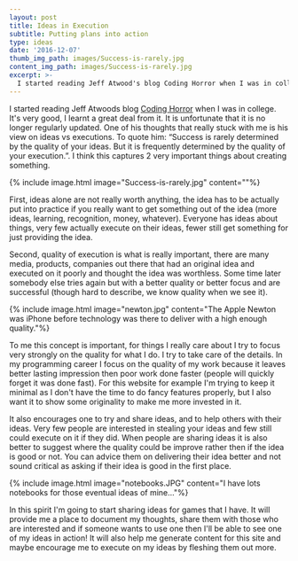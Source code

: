 ```yaml
---
layout: post
title: Ideas in Execution
subtitle: Putting plans into action
type: ideas
date: '2016-12-07'
thumb_img_path: images/Success-is-rarely.jpg
content_img_path: images/Success-is-rarely.jpg
excerpt: >-
  I started reading Jeff Atwood's blog Coding Horror when I was in college. It's very good, I learnt a great deal from it. It is unfortunate that it is no longer regularly updated. One of his thoughts that really stuck with me is his view on ideas vs executions.
---
```


I started reading Jeff Atwoods blog [Coding Horror](www.codinghorror.com) when I was in
college. It's very good, I learnt a great deal from it. It is unfortunate
that it is no longer regularly updated. One of his thoughts that really
stuck with me is his view on ideas vs executions. To quote him: “Success is
rarely determined by the quality of your ideas. But it is frequently
determined by the quality of your execution.”. I think this captures 2 very
important things about creating something.

{% include image.html image="Success-is-rarely.jpg" content=""%}

First, ideas alone are not really worth anything, the idea has to be
actually put into practice if you really want to get something out of the
idea (more ideas, learning, recognition, money, whatever). Everyone has
ideas about things, very few actually execute on their ideas, fewer still
get something for just providing the idea.

Second, quality of execution is what is really important, there are many
media, products, companies out there that had an original idea and executed
on it poorly and thought the idea was worthless. Some time later somebody
else tries again but with a better quality or better focus and are
successful (though hard to describe, we know quality when we see it).

{% include image.html image="newton.jpg" content="The Apple Newton was iPhone before technology was there to deliver with a high enough quality."%}

To me this concept is important, for things I really care about I try to
focus very strongly on the quality for what I do. I try to take care of the
details. In my programming career I focus on the quality of my work because
it leaves better lasting impression then poor work done faster (people will
quickly forget it was done fast). For this website for example I'm trying
to keep it minimal as I don't have the time to do fancy features properly,
but I also want it to show some originality to make me more invested in it.

It also encourages one to try and share ideas, and to help others with
their ideas. Very few people are interested in stealing your ideas and few
still could execute on it if they did. When people are sharing ideas it is
also better to suggest where the quality could be improve rather then if
the idea is good or not. You can advice them on delivering their idea
better and not sound critical as asking if their idea is good in the first
place.

{% include image.html image="notebooks.JPG" content="I have lots notebooks for those eventual ideas of mine..."%}

In this spirit I'm going to start sharing ideas for games that I have. It
will provide me a place to document my thoughts, share them with those who
are interested and if someone wants to use one then I'll be able to see one
of my ideas in action! It will also help me generate content for this site
and maybe encourage me to execute on my ideas by fleshing them out more.
